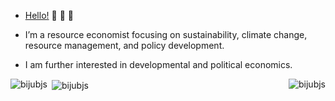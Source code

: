 - [Hello!](https://bijeshmishra.wordpress.com/) 👋 👋 👋

- I’m a resource economist focusing on sustainability, climate change, resource management, and policy development.

- I am further interested in developmental and political economics.

<!---
biju9bjs/biju9bjs is a ✨ special ✨ repository because its `README.md` (this file) appears on your GitHub profile.
You can click the Preview link to take a look at your changes.
--->
<p><img align="left" src="https://github-readme-streak-stats.herokuapp.com/?user=bijubjs&" alt="bijubjs" /></p>

<p><img align="right" src="https://github-readme-stats.vercel.app/api/top-langs?username=bijubjs&show_icons=true&locale=en&layout=compact" alt="bijubjs" /></p>

<p>&nbsp;<img align="center" src="https://github-readme-stats.vercel.app/api?username=bijubjs&show_icons=true&locale=en" alt="bijubjs" /></p>


